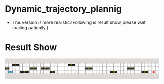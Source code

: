 # Dynamic_trajectory_plannig

* This version is more realistic.(Following is result show, please wait loading patiently.)

# Result Show
![show](dynamic_pathsmooth.gif)
